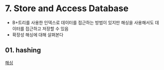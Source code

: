 # 7. Store and Access Database

- B+트리를 사용한 인덱스로 데이터를 접근하는 방법이 있지만 해싱을 사용해서도 데이터를 접근하고 저장할 수 있음
- 확장성 해싱에 대해 살펴본다

## 01. hashing

[해싱](./01.%20hashing/)
